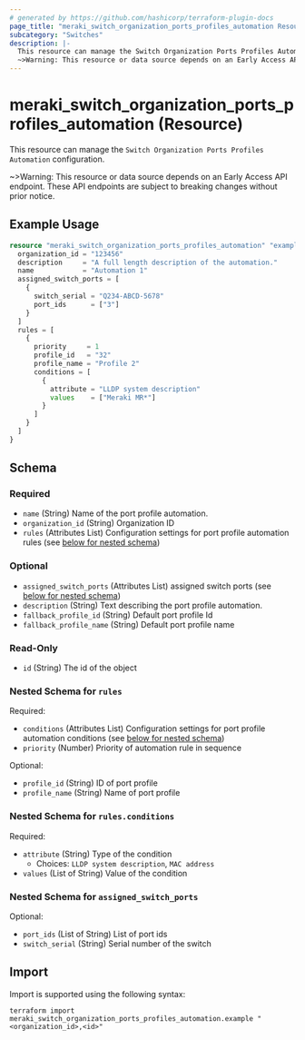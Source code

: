 ```yaml
---
# generated by https://github.com/hashicorp/terraform-plugin-docs
page_title: "meraki_switch_organization_ports_profiles_automation Resource - terraform-provider-meraki"
subcategory: "Switches"
description: |-
  This resource can manage the Switch Organization Ports Profiles Automation configuration.
  ~>Warning: This resource or data source depends on an Early Access API endpoint. These API endpoints are subject to breaking changes without prior notice.
---
```


# meraki_switch_organization_ports_profiles_automation (Resource)

This resource can manage the `Switch Organization Ports Profiles Automation` configuration.

~>Warning: This resource or data source depends on an Early Access API endpoint. These API endpoints are subject to breaking changes without prior notice.

## Example Usage

```terraform
resource "meraki_switch_organization_ports_profiles_automation" "example" {
  organization_id = "123456"
  description     = "A full length description of the automation."
  name            = "Automation 1"
  assigned_switch_ports = [
    {
      switch_serial = "Q234-ABCD-5678"
      port_ids      = ["3"]
    }
  ]
  rules = [
    {
      priority     = 1
      profile_id   = "32"
      profile_name = "Profile 2"
      conditions = [
        {
          attribute = "LLDP system description"
          values    = ["Meraki MR*"]
        }
      ]
    }
  ]
}
```

<!-- schema generated by tfplugindocs -->
## Schema

### Required

- `name` (String) Name of the port profile automation.
- `organization_id` (String) Organization ID
- `rules` (Attributes List) Configuration settings for port profile automation rules (see [below for nested schema](#nestedatt--rules))

### Optional

- `assigned_switch_ports` (Attributes List) assigned switch ports (see [below for nested schema](#nestedatt--assigned_switch_ports))
- `description` (String) Text describing the port profile automation.
- `fallback_profile_id` (String) Default port profile Id
- `fallback_profile_name` (String) Default port profile name

### Read-Only

- `id` (String) The id of the object

<a id="nestedatt--rules"></a>
### Nested Schema for `rules`

Required:

- `conditions` (Attributes List) Configuration settings for port profile automation conditions (see [below for nested schema](#nestedatt--rules--conditions))
- `priority` (Number) Priority of automation rule in sequence

Optional:

- `profile_id` (String) ID of port profile
- `profile_name` (String) Name of port profile

<a id="nestedatt--rules--conditions"></a>
### Nested Schema for `rules.conditions`

Required:

- `attribute` (String) Type of the condition
  - Choices: `LLDP system description`, `MAC address`
- `values` (List of String) Value of the condition



<a id="nestedatt--assigned_switch_ports"></a>
### Nested Schema for `assigned_switch_ports`

Optional:

- `port_ids` (List of String) List of port ids
- `switch_serial` (String) Serial number of the switch

## Import

Import is supported using the following syntax:

```shell
terraform import meraki_switch_organization_ports_profiles_automation.example "<organization_id>,<id>"
```
